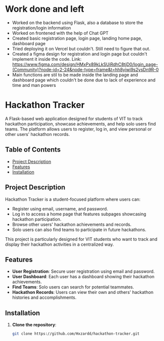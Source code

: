 # Work done and left

- Worked on the backend using Flask, also a database to store the registration/login information
- Worked on frontened with the help of Chat GPT
- Created basic registration page, login page, landing home page, dashboard page
- Tried deploying it on Vercel but couldn't. Still need to figure that out.
- Created a figma design for registration and login page but couldn't implement it inside the code. Link: https://www.figma.com/design/HMxPx89kLkSUiRdhC8tjD0/login_page-(Community)?node-id=2-24&node-type=frame&t=hh8yiwi9s2ysDn9R-0
- Main functions are stil to be made inside the landing page and dashboard page which couldn't be done due to lack of experience and time and man powers

# Hackathon Tracker

A Flask-based web application designed for students of VIT to track hackathon participation, showcase achievements, and help solo users find teams. The platform allows users to register, log in, and view personal or other users' hackathon records.

## Table of Contents
- [Project Description](#project-description)
- [Features](#features)
- [Installation](#installation)

## Project Description
Hackathon Tracker is a student-focused platform where users can:
- Register using email, username, and password.
- Log in to access a home page that features subpages showcasing hackathon participation.
- Browse other users' hackathon achievements and records.
- Solo users can also find teams to participate in future hackathons.

This project is particularly designed for VIT students who want to track and display their hackathon activities in a centralized way.

## Features
- **User Registration**: Secure user registration using email and password.
- **User Dashboard**: Each user has a dashboard showing their hackathon achievements.
- **Find Teams**: Solo users can search for potential teammates.
- **Hackathon Records**: Users can view their own and others' hackathon histories and accomplishments.

## Installation
1. **Clone the repository**:
   ```bash
   git clone https://github.com/Hxzardd/hackathon-tracker.git




